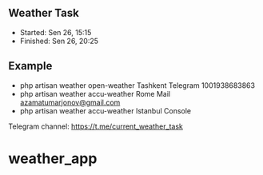 ## Weather Task

- Started: Sen 26, 15:15
- Finished: Sen 26, 20:25

## Example

- php artisan weather open-weather Tashkent Telegram 1001938683863
- php artisan weather accu-weather Rome Mail azamatumarjonov@gmail.com
- php artisan weather accu-weather Istanbul Console

Telegram channel: https://t.me/current_weather_task

# weather_app
